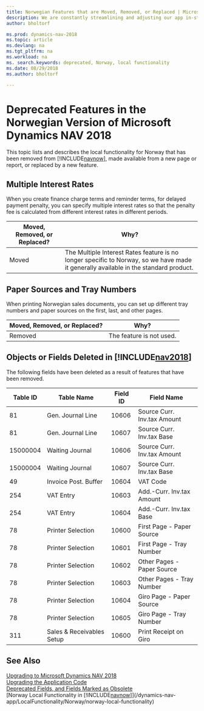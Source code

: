 ```yaml
---
title: Norwegian Features that are Moved, Removed, or Replaced | Microsoft Docs
description: We are constantly streamlining and adjusting our app in-step with market developments. Read about the features for Norway that we have moved, removed, or replaced.
author: bholtorf

ms.prod: dynamics-nav-2018
ms.topic: article
ms.devlang: na
ms.tgt_pltfrm: na
ms.workload: na
ms. search.keywords: deprecated, Norway, local functionality
ms.date: 08/29/2018
ms.author: bholtorf

---
```


# Deprecated Features in the Norwegian Version of Microsoft Dynamics NAV 2018
This topic lists and describes the local functionality for Norway that has been removed from [!INCLUDE[navnow](includes/navnow_md.md)], made available from a new page or report, or replaced by a new feature.

## Multiple Interest Rates
When you create finance charge terms and reminder terms, for delayed payment penalty, you can specify multiple interest rates so that the penalty fee is calculated from different interest rates in different periods.

|Moved, Removed, or Replaced?|Why?|
|----|----|
|Moved| The Multiple Interest Rates feature is no longer specific to Norway, so we have made it generally available in the standard product. |

## Paper Sources and Tray Numbers
When printing Norwegian sales documents, you can set up different tray numbers and paper sources on the first, last, and other pages.

|Moved, Removed, or Replaced?|Why?|
|----|----|
|Removed| The feature is not used. |  

## Objects or Fields Deleted in [!INCLUDE[nav2018](includes/nav2018_md.md)]
The following fields have been deleted as a result of features that have been removed.  

|Table ID|Table Name|Field ID|Field Name|
|--------|----------|--------|----------|
|81|Gen. Journal Line|10606|Source Curr. Inv.tax Amount|
|81|Gen. Journal Line|10607|Source Curr. Inv.tax Base|
|15000004|Waiting Journal|10606|Source Curr. Inv.tax Amount|
|15000004|Waiting Journal|10607|Source Curr. Inv.tax Base|
|49|Invoice Post. Buffer|10604|VAT Code|
|254|VAT Entry|10603|Add.-Curr. Inv.tax Amount|
|254|VAT Entry|10604|Add.-Curr. Inv.tax Base|
|78|Printer Selection|10600|First Page - Paper Source|
|78|Printer Selection|10601|First Page - Tray Number|
|78|Printer Selection|10602|Other Pages - Paper Source|
|78|Printer Selection|10603|Other Pages - Tray Number|
|78|Printer Selection|10604|Giro Page - Paper Source|
|78|Printer Selection|10605|Giro Page - Tray Number|
|311|Sales & Receivables Setup|10600|Print Receipt on Giro|

## See Also
[Upgrading to Microsoft Dynamics NAV 2018](upgrading-to-microsoft-dynamics-nav.md)  
[Upgrading the Application Code](upgrading-the-application-code.md)  
[Deprecated Fields, and Fields Marked as Obsolete](deprecated-fields.md)  
[Norway Local Functionality in [!INCLUDE[navnow](includes/navnow_md.md)]](/dynamics-nav-app/LocalFunctionality/Norway/norway-local-functionality)  

